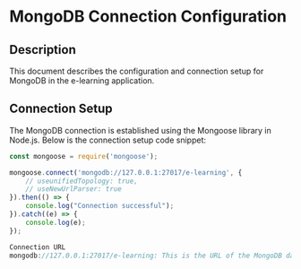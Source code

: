 # MongoDB Connection Configuration

## Description

This document describes the configuration and connection setup for MongoDB in the e-learning application.

## Connection Setup

The MongoDB connection is established using the Mongoose library in Node.js. Below is the connection setup code snippet:

```javascript
const mongoose = require('mongoose');

mongoose.connect('mongodb://127.0.0.1:27017/e-learning', {
    // useunifiedTopology: true,
    // useNewUrlParser: true
}).then(() => {
    console.log("Connection successful");
}).catch((e) => {
    console.log(e);
});

Connection URL
mongodb://127.0.0.1:27017/e-learning: This is the URL of the MongoDB database server where the e-learning database is hosted.